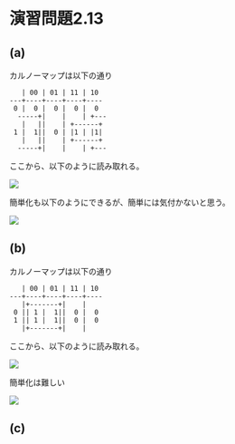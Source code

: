 # 演習問題2.13

## (a)

カルノーマップは以下の通り
```
   | 00 | 01 | 11 | 10
---+----+----+----+----
 0 |  0 |  0 |  0 |  0
  -----+|    | 	  | +---
   |   ||    | +------+
 1 |  1||  0 | |1 | |1|
   |   ||    | +------+
  -----+|    | 	  | +---
```	     	       
ここから、以下のように読み取れる。

<img src="https://horie-t.github.io/DigitalDesignAndComputerArchitecture-Ans/images/ex2-13/ex2-13-a-1.png" />

簡単化も以下のようにできるが、簡単には気付かないと思う。

<img src="https://horie-t.github.io/DigitalDesignAndComputerArchitecture-Ans/images/ex2-13/ex2-13-a.png" />

## (b)

カルノーマップは以下の通り
```
   | 00 | 01 | 11 | 10
---+----+----+----+----
   |+-------+| 	  |    
 0 || 1 |  1||  0 |  0 
 1 || 1 |  1||  0 |  0
   |+-------+| 	  | 
``` 	     	       
ここから、以下のように読み取れる。

<img src="https://horie-t.github.io/DigitalDesignAndComputerArchitecture-Ans/images/ex2-13/ex2-13-b-1.png" />

簡単化は難しい

<img src="https://horie-t.github.io/DigitalDesignAndComputerArchitecture-Ans/images/ex2-13/ex2-13-b.png" />


## (c)



